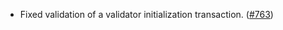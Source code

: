 - Fixed validation of a validator initialization transaction.
  ([#763](https://github.com/anoma/namada/pull/763))